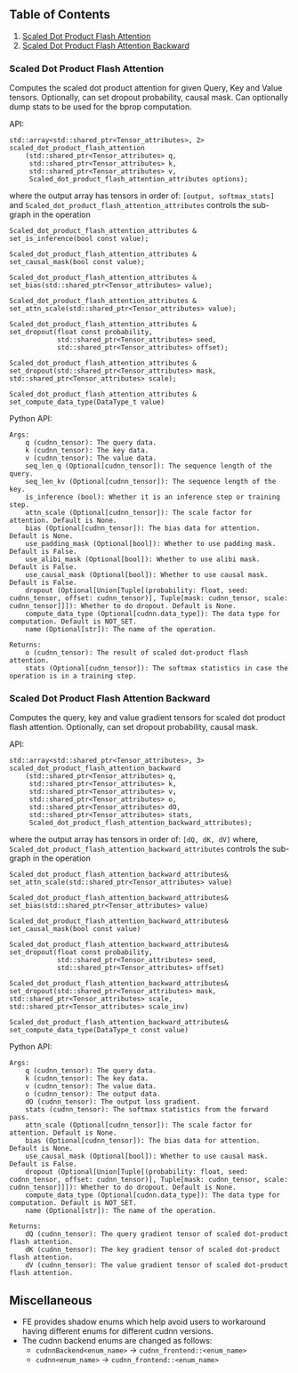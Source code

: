 ## Table of Contents
1. [Scaled Dot Product Flash Attention](#scaled-dot-product-flash-attention)
2. [Scaled Dot Product Flash Attention Backward](#scaled-dot-product-flash-attention-backward)

### Scaled Dot Product Flash Attention
Computes the scaled dot product attention for given Query, Key and Value tensors. Optionally, can set dropout probability, causal mask. Can optionally dump stats to be used for the bprop computation.

API:

```
std::array<std::shared_ptr<Tensor_attributes>, 2> 
scaled_dot_product_flash_attention
    (std::shared_ptr<Tensor_attributes> q,
     std::shared_ptr<Tensor_attributes> k,
     std::shared_ptr<Tensor_attributes> v,
     Scaled_dot_product_flash_attention_attributes options);
```

where the output array has tensors in order of: `[output, softmax_stats]` and `Scaled_dot_product_flash_attention_attributes` controls the sub-graph in the operation

```
Scaled_dot_product_flash_attention_attributes &
set_is_inference(bool const value);

Scaled_dot_product_flash_attention_attributes &
set_causal_mask(bool const value);

Scaled_dot_product_flash_attention_attributes &
set_bias(std::shared_ptr<Tensor_attributes> value);

Scaled_dot_product_flash_attention_attributes &
set_attn_scale(std::shared_ptr<Tensor_attributes> value);

Scaled_dot_product_flash_attention_attributes &
set_dropout(float const probability,
            std::shared_ptr<Tensor_attributes> seed,
            std::shared_ptr<Tensor_attributes> offset);

Scaled_dot_product_flash_attention_attributes &
set_dropout(std::shared_ptr<Tensor_attributes> mask, std::shared_ptr<Tensor_attributes> scale);

Scaled_dot_product_flash_attention_attributes &
set_compute_data_type(DataType_t value)
```

Python API: 

```
Args:
    q (cudnn_tensor): The query data.
    k (cudnn_tensor): The key data.
    v (cudnn_tensor): The value data.
    seq_len_q (Optional[cudnn_tensor]): The sequence length of the query.
    seq_len_kv (Optional[cudnn_tensor]): The sequence length of the key.
    is_inference (bool): Whether it is an inference step or training step.
    attn_scale (Optional[cudnn_tensor]): The scale factor for attention. Default is None.
    bias (Optional[cudnn_tensor]): The bias data for attention. Default is None.
    use_padding_mask (Optional[bool]): Whether to use padding mask. Default is False.
    use_alibi_mask (Optional[bool]): Whether to use alibi mask. Default is False.
    use_causal_mask (Optional[bool]): Whether to use causal mask. Default is False.
    dropout (Optional[Union[Tuple[(probability: float, seed: cudnn_tensor, offset: cudnn_tensor)], Tuple[mask: cudnn_tensor, scale: cudnn_tensor]]]): Whether to do dropout. Default is None.
    compute_data_type (Optional[cudnn.data_type]): The data type for computation. Default is NOT_SET.
    name (Optional[str]): The name of the operation.

Returns:
    o (cudnn_tensor): The result of scaled dot-product flash attention.
    stats (Optional[cudnn_tensor]): The softmax statistics in case the operation is in a training step.
```

### Scaled Dot Product Flash Attention Backward
Computes the query, key and value gradient tensors for scaled dot product flash attention. Optionally, can set dropout probability, causal mask.

API:
```
std::array<std::shared_ptr<Tensor_attributes>, 3>
scaled_dot_product_flash_attention_backward
    (std::shared_ptr<Tensor_attributes> q,
     std::shared_ptr<Tensor_attributes> k,
     std::shared_ptr<Tensor_attributes> v,
     std::shared_ptr<Tensor_attributes> o,
     std::shared_ptr<Tensor_attributes> dO,
     std::shared_ptr<Tensor_attributes> stats,
     Scaled_dot_product_flash_attention_backward_attributes);
```

where the output array has tensors in order of: `[dQ, dK, dV]`
where, `Scaled_dot_product_flash_attention_backward_attributes` controls the sub-graph in the operation


```
Scaled_dot_product_flash_attention_backward_attributes&
set_attn_scale(std::shared_ptr<Tensor_attributes> value)

Scaled_dot_product_flash_attention_backward_attributes&
set_bias(std::shared_ptr<Tensor_attributes> value)

Scaled_dot_product_flash_attention_backward_attributes&
set_causal_mask(bool const value)

Scaled_dot_product_flash_attention_backward_attributes&
set_dropout(float const probability,
            std::shared_ptr<Tensor_attributes> seed,
            std::shared_ptr<Tensor_attributes> offset)

Scaled_dot_product_flash_attention_backward_attributes&
set_dropout(std::shared_ptr<Tensor_attributes> mask, std::shared_ptr<Tensor_attributes> scale, std::shared_ptr<Tensor_attributes> scale_inv)

Scaled_dot_product_flash_attention_backward_attributes&
set_compute_data_type(DataType_t const value)
```

Python API: 

```
Args:
    q (cudnn_tensor): The query data.
    k (cudnn_tensor): The key data.
    v (cudnn_tensor): The value data.
    o (cudnn_tensor): The output data.
    dO (cudnn_tensor): The output loss gradient.
    stats (cudnn_tensor): The softmax statistics from the forward pass.
    attn_scale (Optional[cudnn_tensor]): The scale factor for attention. Default is None.
    bias (Optional[cudnn_tensor]): The bias data for attention. Default is None.
    use_causal_mask (Optional[bool]): Whether to use causal mask. Default is False.
    dropout (Optional[Union[Tuple[(probability: float, seed: cudnn_tensor, offset: cudnn_tensor)], Tuple[mask: cudnn_tensor, scale: cudnn_tensor]]]): Whether to do dropout. Default is None.
    compute_data_type (Optional[cudnn.data_type]): The data type for computation. Default is NOT_SET.
    name (Optional[str]): The name of the operation.

Returns:
    dQ (cudnn_tensor): The query gradient tensor of scaled dot-product flash attention.
    dK (cudnn_tensor): The key gradient tensor of scaled dot-product flash attention.
    dV (cudnn_tensor): The value gradient tensor of scaled dot-product flash attention.
```

## Miscellaneous
- FE provides shadow enums which help avoid users to workaround having different enums for different cudnn versions.
- The cudnn backend enums are changed as follows:
    - `cudnnBackend<enum_name>` -> `cudnn_frontend::<enum_name>`
    - `cudnn<enum_name>` -> `cudnn_frontend::<enum_name>`
